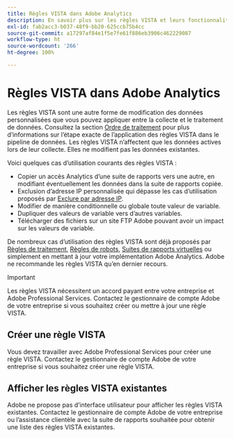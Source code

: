```yaml
---
title: Règles VISTA dans Adobe Analytics
description: En savoir plus sur les règles VISTA et leurs fonctionnalités.
exl-id: fab2acc3-b037-48f9-bb20-625ccb75b4cc
source-git-commit: a17297af84e1f5e7fe61f886eb3906c462229087
workflow-type: ht
source-wordcount: '266'
ht-degree: 100%

---
```


# Règles VISTA dans Adobe Analytics

Les règles VISTA sont une autre forme de modification des données personnalisées que vous pouvez appliquer entre la collecte et le traitement de données. Consultez la section [Ordre de traitement](processing-order.md) pour plus d’informations sur l’étape exacte de l’application des règles VISTA dans le pipeline de données. Les règles VISTA n’affectent que les données actives lors de leur collecte. Elles ne modifient pas les données existantes.

Voici quelques cas d’utilisation courants des règles VISTA :

* Copier un accès Analytics d’une suite de rapports vers une autre, en modifiant éventuellement les données dans la suite de rapports copiée.
* Exclusion d’adresse IP personnalisée qui dépasse les cas d’utilisation proposés par [Exclure par adresse IP](/help/admin/admin/exclude-ip.md).
* Modifier de manière conditionnelle ou globale toute valeur de variable.
* Dupliquer des valeurs de variable vers d’autres variables.
* Télécharger des fichiers sur un site FTP Adobe pouvant avoir un impact sur les valeurs de variable.

De nombreux cas d’utilisation des règles VISTA sont déjà proposés par [Règles de traitement](/help/admin/admin/c-manage-report-suites/c-edit-report-suites/general/c-processing-rules/processing-rules.md), [Règles de robots](/help/admin/admin/c-manage-report-suites/c-edit-report-suites/general/bot-removal/bot-rules.md), [Suites de rapports virtuelles](/help/components/vrs/vrs-about.md) ou simplement en mettant à jour votre implémentation Adobe Analytics. Adobe ne recommande les règles VISTA qu’en dernier recours.

>[!IMPORTANT]
>
>Les règles VISTA nécessitent un accord payant entre votre entreprise et Adobe Professional Services. Contactez le gestionnaire de compte Adobe de votre entreprise si vous souhaitez créer ou mettre à jour une règle VISTA.

## Créer une règle VISTA

Vous devez travailler avec Adobe Professional Services pour créer une règle VISTA. Contactez le gestionnaire de compte Adobe de votre entreprise si vous souhaitez créer une règle VISTA.

## Afficher les règles VISTA existantes

Adobe ne propose pas d’interface utilisateur pour afficher les règles VISTA existantes. Contactez le gestionnaire de compte Adobe de votre entreprise ou l’assistance clientèle avec la suite de rapports souhaitée pour obtenir une liste des règles VISTA existantes.
